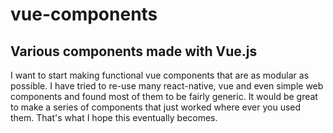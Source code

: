 # vue-components
## Various components made with Vue.js


I want to start making functional vue components that are as modular as possible. 
I have tried to re-use many react-native, vue and even simple web components and found most of them to be fairly generic. It would be great to make a series of components that just worked where ever you used them. 
That's what I hope this eventually becomes.
